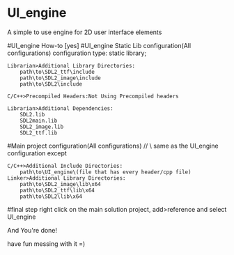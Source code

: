 # UI_engine
A simple to use engine for 2D user interface elements

#UI_engine How-to
  [yes]
#UI_engine Static Lib configuration(All configurations)
	configuration type: static library;

	Librarian>Additional Library Directories:
		path\to\SDL2_ttf\include
		path\to\SDL2_image\include
		path\to\SDL2\include
		
	C/C++>Precompiled Headers:Not Using Precompiled headers

	Librarian>Additional Dependencies:
		SDL2.lib
		SDL2main.lib
		SDL2_image.lib
		SDL2_ttf.lib
		
		
#Main project configuration(All configurations)
	// \ same as the UI_engine configuration except
	
	C/C++>Additional Include Directories:
		path\to\UI_engine\(file that has every header/cpp file)
	Linker>Additional Library Directories:
		path\to\SDL2_image\lib\x64
		path\to\SDL2_ttf\lib\x64
		path\to\SDL2\lib\x64
		
#final step
right click on the main solution project, add>reference and select UI_engine

And You're done!

have fun messing with it =)
